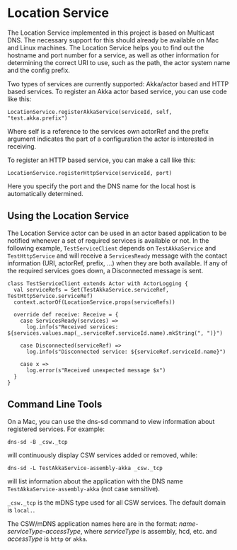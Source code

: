 Location Service
=====================

The Location Service implemented in this project is based on Multicast DNS.
The necessary support for this should already be available on Mac and Linux machines.
The Location Service helps you to find out the hostname and port number for a service,
as well as other information for determining the correct URI to use, such as the path,
the actor system name and the config prefix.

Two types of services are currently supported: Akka/actor based and HTTP based services.
To register an Akka actor based service, you can use code like this:

    LocationService.registerAkkaService(serviceId, self, "test.akka.prefix")

Where self is a reference to the services own actorRef and the prefix argument indicates the
part of a configuration the actor is interested in receiving.

To register an HTTP based service, you can make a call like this:

    LocationService.registerHttpService(serviceId, port)
    
Here you specify the port and the DNS name for the local host is automatically determined.


Using the Location Service
--------------------------

The Location Service actor can be used in an actor based application to be notified whenever
a set of required services is available or not. In the following example, `TestServiceClient`
depends on `TestAkkaService` and `TestHttpService` and will receive a `ServicesReady` message
with the contact information (URI, actorRef, prefix, ...) when they are both available.
If any of the required services goes down, a Disconnected message is sent.

```
class TestServiceClient extends Actor with ActorLogging {
  val serviceRefs = Set(TestAkkaService.serviceRef, TestHttpService.serviceRef)
  context.actorOf(LocationService.props(serviceRefs))

  override def receive: Receive = {
    case ServicesReady(services) =>
      log.info(s"Received services: ${services.values.map(_.serviceRef.serviceId.name).mkString(", ")}")
    
    case Disconnected(serviceRef) =>
      log.info(s"Disconnected service: ${serviceRef.serviceId.name}")
    
    case x =>
      log.error(s"Received unexpected message $x")
  }
}

```

Command Line Tools
------------------

On a Mac, you can use the dns-sd command to view information about registered services.
For example:

    dns-sd -B _csw._tcp 

will continuously display CSW services added or removed, while:

    dns-sd -L TestAkkaService-assembly-akka _csw._tcp

will list information about the application with the DNS name `TestAkkaService-assembly-akka` (not case sensitive).

`_csw._tcp` is the mDNS type used for all CSW services. The default domain is `local.`.

The CSW/mDNS application names here are in the format: *name-serviceType-accessType*,
where *serviceType* is assembly, hcd, etc. and *accessType* is `http` or `akka`.


